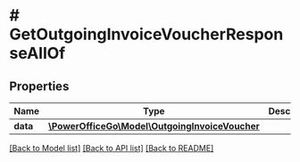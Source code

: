 # # GetOutgoingInvoiceVoucherResponseAllOf

## Properties

Name | Type | Description | Notes
------------ | ------------- | ------------- | -------------
**data** | [**\PowerOfficeGo\Model\OutgoingInvoiceVoucher**](OutgoingInvoiceVoucher.md) |  | [optional]

[[Back to Model list]](../../README.md#models) [[Back to API list]](../../README.md#endpoints) [[Back to README]](../../README.md)
